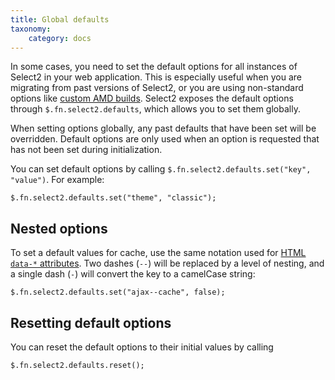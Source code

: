 ```yaml
---
title: Global defaults
taxonomy:
    category: docs
---
```


In some cases, you need to set the default options for all instances of Select2 in your web application. This is especially useful when you are migrating from past versions of Select2, or you are using non-standard options like [custom AMD builds](/getting-started/builds-and-modules#using-select2-with-amd-or-commonjs-loaders). Select2 exposes the default options through `$.fn.select2.defaults`, which allows you to set them globally.

When setting options globally, any past defaults that have been set will be overridden. Default options are only used when an option is requested that has not been set during initialization.

You can set default options by calling `$.fn.select2.defaults.set("key", "value")`. For example:

```
$.fn.select2.defaults.set("theme", "classic");
```

## Nested options

To set a default values for cache, use the same notation used for [HTML `data-*` attributes](/configuration/data-attributes). Two dashes (`--`) will be replaced by a level of nesting, and a single dash (`-`) will convert the key to a camelCase string:

```
$.fn.select2.defaults.set("ajax--cache", false);
```

## Resetting default options

You can reset the default options to their initial values by calling

```
$.fn.select2.defaults.reset();
```
